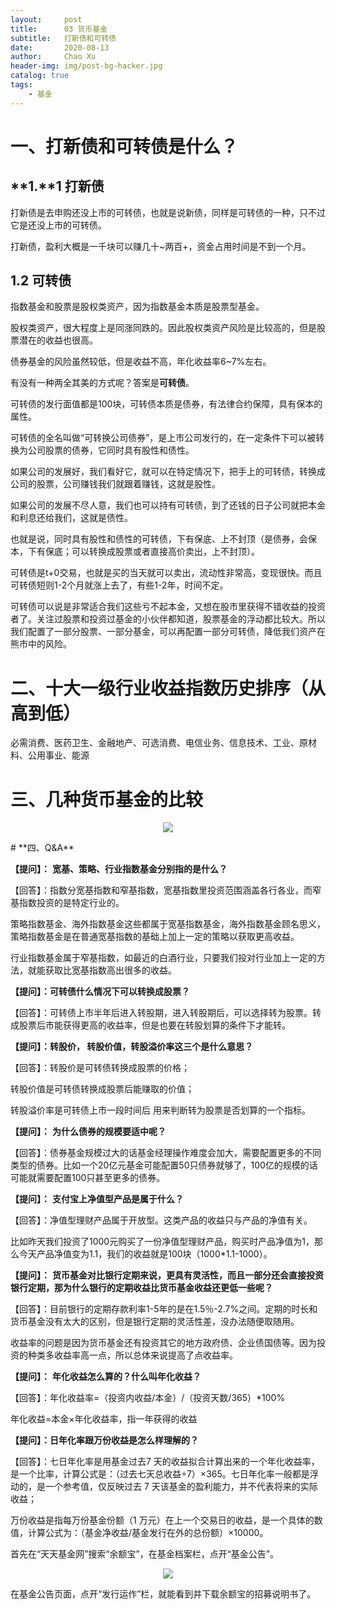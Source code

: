 ```yaml
---
layout:     post
title:      03 货币基金
subtitle:   打新债和可转债
date:       2020-08-13
author:     Chao Xu
header-img: img/post-bg-hacker.jpg
catalog: true
tags:
    - 基金
---
```


# **一、打新债和可转债是什么？**

## **1.**1 **打新债**

打新债是去申购还没上市的可转债，也就是说新债，同样是可转债的一种，只不过它是还没上市的可转债。

打新债，盈利大概是一千块可以赚几十~两百+，资金占用时间是不到一个月。

## **1.2** **可转债**

指数基金和股票是股权类资产，因为指数基金本质是股票型基金。

股权类资产，很大程度上是同涨同跌的。因此股权类资产风险是比较高的，但是股票潜在的收益也很高。

债券基金的风险虽然较低，但是收益不高，年化收益率6~7%左右。

有没有一种两全其美的方式呢？答案是**可转债**。

可转债的发行面值都是100块，可转债本质是债券，有法律合约保障，具有保本的属性。

可转债的全名叫做“可转换公司债券”，是上市公司发行的，在一定条件下可以被转换为公司股票的债券，它同时具有股性和债性。

如果公司的发展好，我们看好它，就可以在特定情况下，把手上的可转债，转换成公司的股票，公司赚钱我们就跟着赚钱，这就是股性。

如果公司的发展不尽人意，我们也可以持有可转债，到了还钱的日子公司就把本金和利息还给我们，这就是债性。

也就是说，同时具有股性和债性的可转债，下有保底、上不封顶（是债券，会保本，下有保底；可以转换成股票或者直接高价卖出，上不封顶）。

可转债是t+0交易，也就是买的当天就可以卖出，流动性非常高，变现很快。而且可转债短则1-2个月就涨上去了，有些1-2年，时间不定。

可转债可以说是非常适合我们这些亏不起本金，又想在股市里获得不错收益的投资者了。关注过股票和投资过基金的小伙伴都知道，股票基金的浮动都比较大。所以我们配置了一部分股票、一部分基金，可以再配置一部分可转债，降低我们资产在熊市中的风险。

# 二、十大一级行业收益指数历史排序（从高到低）

必需消费、医药卫生、金融地产、可选消费、电信业务、信息技术、工业、原材料、公用事业、能源

# **三、几种货币基金的比较**

<p align="center">
  <img src="https://i.loli.net/2020/09/23/QNpHvcqAFYV7Uf9.png">
</p>
# **四、Q&A**

**【提问】：** **宽基、策略、行业指数基金分别指的是什么？**

【回答】：指数分宽基指数和窄基指数，宽基指数里投资范围涵盖各行各业，而窄基指数投资的是特定行业的。

策略指数基金、海外指数基金这些都属于宽基指数基金，海外指数基金顾名思义，策略指数基金是在普通宽基指数的基础上加上一定的策略以获取更高收益。

行业指数基金属于窄基指数，如最近的白酒行业，只要我们投对行业加上一定的方法，就能获取比宽基指数高出很多的收益。

 **【提问】：可转债什么情况下可以转换成股票？**

【回答】：可转债上市半年后进入转股期，进入转股期后，可以选择转为股票。转成股票后市能获得更高的收益率，但是也要在转股划算的条件下才能转。

**【提问】：转股价， 转股价值，转股溢价率这三个是什么意思？**

【回答】：转股价是可转债转换成股票的价格；

转股价值是可转债转换成股票后能赚取的价值；

转股溢价率是可转债上市一段时间后 用来判断转为股票是否划算的一个指标。

**【提问】：** **为什么债券的规模要适中呢？**

【回答】：债券基金规模过大的话基金经理操作难度会加大，需要配置更多的不同类型的债券。比如一个20亿元基金可能配置50只债券就够了，100亿的规模的话可能就需要配置100只甚至更多的债券。

**【提问】：** **支付宝上净值型产品是属于什么？**

【回答】：净值型理财产品属于开放型。这类产品的收益只与产品的净值有关。

比如昨天我们投资了1000元购买了一份净值型理财产品，购买时产品净值为1，那么今天产品净值变为1.1，我们的收益就是100块（1000*1.1-1000）。

**【提问】：** **货币基金对比银行定期来说，更具有灵活性，而且一部分还会直接投资银行定期，那为什么银行的定期收益比货币基金收益还更低一些呢？**

【回答】：目前银行的定期存款利率1-5年的是在1.5％-2.7%之间。定期的时长和货币基金没有太大的区别，但是银行定期的灵活性差，没办法随便取随用。

收益率的问题是因为货币基金还有投资其它的地方政府债、企业债国债等。因为投资的种类多收益率高一点，所以总体来说提高了点收益率。

**【提问】：** **年化收益怎么算的？什么叫年化收益？**

【回答】：年化收益率=（投资内收益/本金）/（投资天数/365）*100%

年化收益=本金×年化收益率，指一年获得的收益

**【提问】：日年化率跟万份收益是怎么样理解的？**

【回答】：七日年化率是用基金过去7 天的收益拟合计算出来的一个年化收益率，是一个比率，计算公式是：（过去七天总收益÷7）×365。七日年化率一般都是浮动的，是一个参考值，仅反映过去 7 天该基金的盈利能力，并不代表将来的实际收益；

万份收益是指每万份基金份额（1 万元）在上一个交易日的收益，是一个具体的数值，计算公式为：（基金净收益/基金发行在外的总份额）×10000。













































首先在“天天基金网”搜索“余额宝”，在基金档案栏，点开“基金公告”。

<p align="center">
  <img src="https://i.loli.net/2020/09/23/Ds9ug1yLGcKRQTV.png">
</p>

在基金公告页面，点开“发行运作”栏，就能看到并下载余额宝的招募说明书了。
